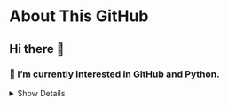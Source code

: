 # About This GitHub
## Hi there 👋
### 🌱 I’m currently interested in GitHub and Python.
<details>
<summary>Show Details</summary>
[About me](https://hkkmwong.github.io/hkkmwong)<br>
[Tripod]https://hkkmwong.github.io/tripod_abs<br>
[MRR page](https://no3lunch.github.io/mrr)
</details>

<!--
**hkkmwong/hkkmwong** is a ✨ _special_ ✨ repository because its `README.md` (this file) appears on your GitHub profile.

Here are some ideas to get you started:

- 🔭 I’m currently working on ...
- 🌱 I’m currently learning ...
- 👯 I’m looking to collaborate on ...
- 🤔 I’m looking for help with ...
- 💬 Ask me about ...
- 📫 How to reach me: ...
- 😄 Pronouns: ...
- ⚡ Fun fact: ...
-->
